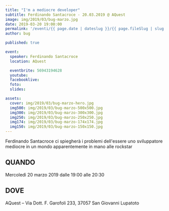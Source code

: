```yaml
---
title: "I'm a mediocre developer"
subtitle: Ferdinando Santacroce - 20.03.2019 @ AQuest
image: img/2019/03/bug-marzo.jpg
date: 2019-03-20 19:00:00
permalink: '/eventi/{{ page.date | dateslug }}/{{ page.fileSlug | slug }}/index.html'
author: bug

published: true

event:
  speaker: Ferdinando Santacroce
  location: AQuest

  eventbrite: 56943194628
  youtube:
  facebooklive:
  foto:
  slides:

assets:
  cover: img/2019/03/bug-marzo-hero.jpg
  img500: img/2019/03/bug-marzo-500x500.jpg
  img300: img/2019/03/bug-marzo-300x300.jpg
  img250: img/2019/03/bug-marzo-250x250.jpg
  img174: img/2019/03/bug-marzo-174x174.jpg
  img150: img/2019/03/bug-marzo-150x150.jpg
---
```


Ferdinando Santacroce ci spiegherà i problemi dell'essere uno sviluppatore mediocre in un mondo apparentemente in mano alle rockstar

## QUANDO

Mercoledì 20 marzo 2019 dalle 19:00 alle 20:30

## DOVE

AQuest – Via Dott. F. Garofoli 233, 37057 San Giovanni Lupatoto
